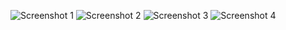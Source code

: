 ![Screenshot 1 ]([Screenshots\Screenshot1.png](https://github.com/Batyrq14/Android-Dev/blob/master/Lab1/Screenshots/Screenshot1.png))
![Screenshot 2 ]([Screenshots\Screenshot2.png](https://github.com/Batyrq14/Android-Dev/blob/master/Lab1/Screenshots/Screenshot2.png))
![Screenshot 3 ]([Screenshots\Screenshot3.png](https://github.com/Batyrq14/Android-Dev/blob/master/Lab1/Screenshots/Screenshot3.png))
![Screenshot 4 ]([Screenshots\Screenshot4.png](https://github.com/Batyrq14/Android-Dev/blob/master/Lab1/Screenshots/Screenshot4.png))
